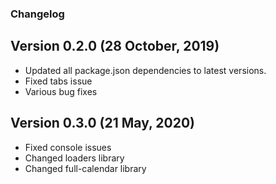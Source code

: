 ### Changelog


## Version 0.2.0 (28 October, 2019)
 - Updated all package.json dependencies to latest versions.
 - Fixed tabs issue
 - Various bug fixes

## Version 0.3.0 (21 May, 2020)
 - Fixed console issues
 - Changed loaders library
 - Changed full-calendar library
